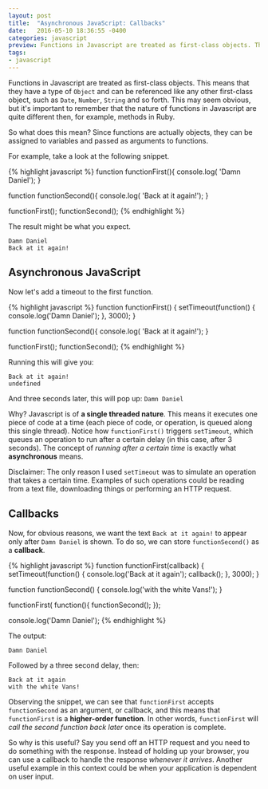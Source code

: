 ```yaml
---
layout: post
title:  "Asynchronous JavaScript: Callbacks"
date:   2016-05-10 18:36:55 -0400
categories: javascript
preview: Functions in Javascript are treated as first-class objects. This means that they have a type of `Object` and can be referenced like any other first-class object, such as `Date`, `Number`, `String` and so forth. This may seem obvious, but it's important to remember that the nature of functions in Javascript are quite different then, for example, methods in Ruby...
tags:
- javascript
---
```

Functions in Javascript are treated as first-class objects. This means that they have a type of `Object` and can be referenced like any other first-class object, such as `Date`, `Number`, `String` and so forth. This may seem obvious, but it's important to remember that the nature of functions in Javascript are quite different then, for example, methods in Ruby.

So what does this mean? Since functions are actually objects, they can be assigned to variables and passed as arguments to functions. 

For example, take a look at the following snippet.

{% highlight javascript %}
function functionFirst(){
  console.log( 'Damn Daniel');
}

function functionSecond(){
  console.log( 'Back at it again!');
}

functionFirst();
functionSecond();
{% endhighlight %}

The result might be what you expect.

`Damn Daniel` <br>
`Back at it again!`

Asynchronous JavaScript
------------------
Now let's add a timeout to the first function. 

{% highlight javascript %}
function functionFirst() {
 setTimeout(function() {
  console.log('Damn Daniel');
 }, 3000);
}

function functionSecond(){
 console.log( 'Back at it again!');
}

functionFirst();
functionSecond();
{% endhighlight %}

Running this will give you:

`Back at it again!` <br>
`undefined`

And three seconds later, this will pop up: `Damn Daniel`

Why? Javascript is of **a single threaded nature**. This means it executes one piece of code at a time (each piece of code, or operation, is queued along this single thread). Notice how `functionFirst()` triggers `setTimeout`, which queues an operation to run after a certain delay (in this case, after 3 seconds). The concept of *running after a certain time* is exactly what **asynchronous** means.

Disclaimer: The only reason I used `setTimeout` was to simulate an operation that takes a certain time. Examples of such operations could be reading from a text file, downloading things or performing an HTTP request.

Callbacks
------------------
Now, for obvious reasons, we want the text `Back at it again!` to appear only after `Damn Daniel` is shown. To do so, we can store `functionSecond()` as a **callback**.

{% highlight javascript %}
function functionFirst(callback) {
 setTimeout(function() {
  console.log('Back at it again');
  callback();
 }, 3000);
}

function functionSecond() {
 console.log('with the white Vans!');
}

functionFirst( function(){
 functionSecond();
});

console.log('Damn Daniel');
{% endhighlight %}

The output:

`Damn Daniel` 

Followed by a three second delay, then:

`Back at it again` <br>
`with the white Vans!`

Observing the snippet, we can see that `functionFirst` accepts `functionSecond` as an argument, or callback, and this means that `functionFirst` is a **higher-order function**. In other words, `functionFirst` will *call the second function back later* once its operation is complete.

So why is this useful? Say you send off an HTTP request and you need to do something with the response. Instead of holding up your browser, you can use a callback to handle the response *whenever it arrives*. Another useful example in this context could be when your application is dependent on user input.

